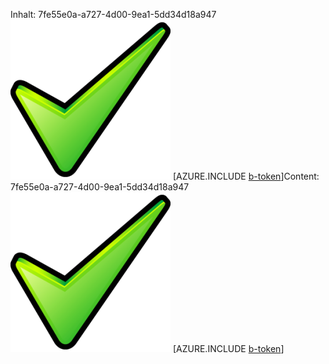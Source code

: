 <span data-ttu-id="243a0-101">Inhalt: 7fe55e0a-a727-4d00-9ea1-5dd34d18a947![Bild](aa3728b0-ac31-456c-9c94-868bd206c8ac.png)
[AZURE.INCLUDE [b-token](a1202e50-9180-45fd-bfc0-86311c3360fe.md)]</span><span class="sxs-lookup"><span data-stu-id="243a0-101">Content: 7fe55e0a-a727-4d00-9ea1-5dd34d18a947![image](aa3728b0-ac31-456c-9c94-868bd206c8ac.png)
[AZURE.INCLUDE [b-token](a1202e50-9180-45fd-bfc0-86311c3360fe.md)]</span></span>
